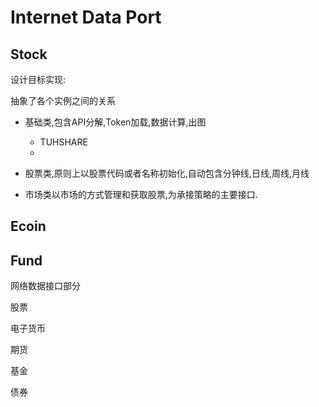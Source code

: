 # Internet Data Port

## Stock

设计目标实现:

抽象了各个实例之间的关系
* 基础类,包含API分解,Token加载,数据计算,出图
    * TUHSHARE
    * 

* 股票类,原则上以股票代码或者名称初始化,自动包含分钟线,日线,周线,月线


* 市场类以市场的方式管理和获取股票,为承接策略的主要接口.



## Ecoin






## Fund






网络数据接口部分


股票

电子货币


期货

基金

债券